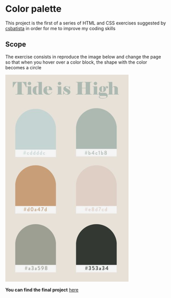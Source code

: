 # Color palette

This project is the first of a series of HTML and CSS exercises suggested by [csbatista](https://github.com/csbatista) in order for me to improve my coding skills

## Scope

The exercise consists in reproduce the image below and change the page so that when you hover over a color block, the shape with the color becomes a circle

![ref](./images/img.png)

**You can find the final project** [here](https://dadaniela.github.io/color-palette/)

